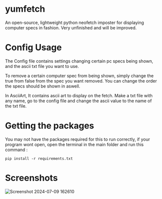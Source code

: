 # yumfetch

An open-source, lightweight python neofetch imposter for displaying computer specs in fashion.
Very unfinished and will be improved.

# Config Usage

The Config file contains settings changing certain pc specs being shown, and the ascii txt file you want to use.

To remove a certain computer spec from being shown, simply change the true from false from the spec you want removed.
You can change the order the specs should be shown in aswell.

In AsciiArt, It contains ascii art to display on the fetch.
Make a txt file with any name, go to the config file and change the ascii value to the name of the txt file.

# Getting the packages

You may not have the packages required for this to run correctly, if your program wont open, open the terminal in the main folder and run this command :

``pip install -r requirements.txt``

# Screenshots

![Screenshot 2024-07-09 162610](https://github.com/ymuuuun/yumfetch/assets/170196194/8d826ec7-3d16-4a26-8ab8-99562dc7125a)
